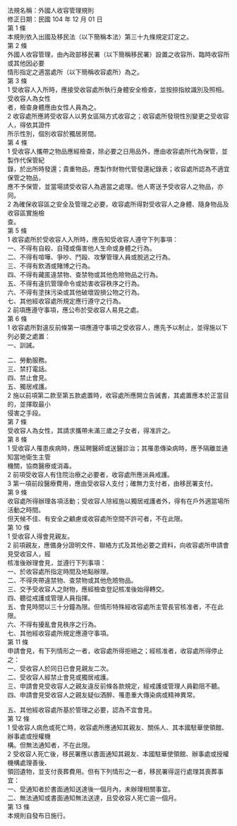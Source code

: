 法規名稱：外國人收容管理規則  
修正日期：民國 104 年 12 月 01 日  
第 1 條  
本規則依入出國及移民法（以下簡稱本法）第三十九條規定訂定之。  
第 2 條  
外國人收容管理，由內政部移民署（以下簡稱移民署）設置之收容所、臨時收容所或其他因必要  
情形指定之適當處所（以下簡稱收容處所）為之。  
第 3 條  
1 受收容人入所時，應接受收容處所執行身體安全檢查，並按捺指紋識別及照相。受收容人為女性  
者，檢查身體應由女性人員為之。  
2 收容處所應將受收容人以男女區隔方式收容之；收容處所發現性別變更之受收容人，得依其證件  
所示性別，個別收容於獨居房間。  
第 4 條  
1 受收容人攜帶之物品應經檢查，除必要之日用品外，應由收容處所代為保管，並製作代保管紀  
錄，於出所時發還；貴重物品，應製作財物代管發還紀錄表；收容處所認為不適宜保管之物品，  
應不予保管，並當場請受收容人為適當之處理。他人寄送予受收容人之物品，亦同。  
2 為確保收容區之安全及管理之必要，收容處所得對受收容人之身體、隨身物品及收容區實施檢  
查。  
第 5 條  
1 收容處所於受收容人入所時，應告知受收容人遵守下列事項：  
一、不得有自殺、自殘或傷害他人生命或身體之行為。  
二、不得有喧嘩、爭吵、鬥毆、攻擊管理人員或脫逃之行為。  
三、不得有飲酒或賭博之行為。  
四、不得有藏匿違禁物、查禁物或其他危險物品之行為。  
五、不得有違抗管理命令或妨害收容秩序之行為。  
六、不得有塗抹污染或其他破壞毀損公物之行為。  
七、其他經收容處所規定應行遵守之行為。  
2 前項應遵守事項，應公布於受收容人易見之處。  
第 6 條  
1 收容處所對違反前條第一項應遵守事項之受收容人，應先予以制止，並得施以下列必要之處置：  
一、訓誡。  


二、勞動服務。  
三、禁打電話。  
四、禁止會見。  
五、獨居戒護。  
2 施以前項第二款至第五款處置時，收容處所應開立告誡書，其處置應本於正當目的，並擇取最小  
侵害之手段。  
第 7 條  
受收容人為女性，其請求攜帶未滿三歲之子女者，得准許之。  
第 8 條  
1 受收容人罹患疾病時，應延聘醫師或送醫診治；其罹患傳染病時，應予隔離並通知當地衛生主管  
機關，協商醫療或消毒。  
2 前項受收容人有住院治療之必要者，收容處所應派員戒護。  
3 第一項前段醫療費用，應由受收容人支付；確無力支付者，由移民署支付。  
第 9 條  
收容處所得辦理各項活動；受收容人除經施以獨居戒護者外，得有在戶外適當場所活動之時間。  
但天候不佳、有安全之顧慮或收容處所空間不許可者，不在此限。  
第 10 條  
1 受收容人得會見親友。  
2 前項親友，應備身分證明文件、聯絡方式及其他必要之資料，向收容處所申請會見受收容人，經  
核准後辦理會見，並遵行下列事項：  
一、於收容處所指定時間及地點辦理。  
二、不得夾帶違禁物、查禁物或其他危險物品。  
三、交予受收容人之財物，應經檢查登記核准後始得轉交。  
四、聽從戒護或管理人員指揮。  
五、會見時間以三十分鐘為限。但情形特殊經收容處所主管長官核准者，不在此限。  
六、不得有擾亂會見秩序之行為。  
七、其他經收容處所規定應遵守事項。  
第 11 條  
申請會見，有下列情形之一者，收容處所得拒絕之；經核准者，收容處所得停止之：  
一、受收容人於同日已會見親友二次。  
二、受收容人經禁止會見或獨居戒護。  
三、申請會見受收容人之親友違反前條各款規定，經戒護或管理人員勸阻不聽。  
四、申請會見受收容人之親友疑似酒醉、罹患重大傳染病或精神異常。  


五、其他經收容處所基於管理之必要，認為不宜會見。  
第 12 條  
1 受收容人病危或死亡時，收容處所應通知其親友、關係人、其本國駐華使領館、辦事處或授權機  
構。但無法通知者，不在此限。  
2 受收容人死亡後，移民署應以書面通知其親友、本國駐華使領館、辦事處或授權機構處理善後、  
領回遺物，並支付喪葬費用。但有下列情形之一者，移民署得逕行處理其喪葬事宜：  
一、受通知者於書面通知送達後一個月內，未辦理相關事宜。  
二、無法通知或書面通知無法送達，且受收容人死亡逾一個月。  
第 13 條  
本規則自發布日施行。  


